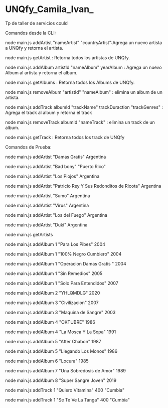 # UNQfy_Camila_Ivan_
 Tp de taller de servicios could

Comandos desde la CLI:

node main.js addArtist "nameArtist" "countryArtist":Agrega un nuevo artista a UNQfy y retorna el artista.

node main.js getArtist : Retorna todos los artistas de UNQfy.

node main.js addAlbum artistId "nameAlbum" yearAlbum : Agrega un nuevo Album al artista y retorna el album.

node main.js getAlbums : Retorna todos los Albums de UNQfy.

node main.js removeAlbum "artistId" "nameAlbum" : elimina un album de un artista.

node main.js addTrack albumId "trackName" trackDuraction "trackGenres" : Agrega el track al album y retorna el track

node main.js removeTrack albumId "nameTrack" : elimina un track de un album.

node main.js getTrack : Retorna todos los track de UNQfy



Comandos de Prueba:


node main.js addArtist "Damas Gratis" Argentina

node main.js addArtist "Bad bony" "Puerto Rico"

node main.js addArtist "Los Piojos" Argentina

node main.js addArtist "Patricio Rey Y Sus Redonditos de Ricota" Argentina

node main.js addArtist "Sumo" Argentina

node main.js addArtist "Virus" Argentina

node main.js addArtist "Los del Fuego" Argentina

node main.js addArtist "Duki" Argentina



node main.js getArtists

node main.js addAlbum 1 "Para Los Pibes" 2004

node main.js addAlbum 1 "100% Negro Cumbiero" 2004

node main.js addAlbum 1 "Operacion Damas Gratis " 2004

node main.js addAlbum 1 "Sin Remedios" 2005

node main.js addAlbum 1 "Solo Para Entendidos" 2007

node main.js addAlbum 2 "YHLQMDLG" 2020

node main.js addAlbum 3 "Civilizacion" 2007

node main.js addAlbum 3 "Maquina de Sangre" 2003

node main.js addAlbum 4 "OKTUBRE" 1986

node main.js addAlbum 4 "La Mosca Y La Sopa" 1991

node main.js addAlbum 5 "After Chabon" 1987

node main.js addAlbum 5 "Llegando Los Monos" 1986

node main.js addAlbum 6 "Locura" 1985

node main.js addAlbum 7 "Una Sobredosis de Amor" 1989

node main.js addAlbum 8 "Super Sangre Joven" 2019

node main.js addTrack 1 "Quiero Vitamina" 400 "Cumbia"

node main.js addTrack 1 "Se Te Ve La Tanga" 400 "Cumbia"



